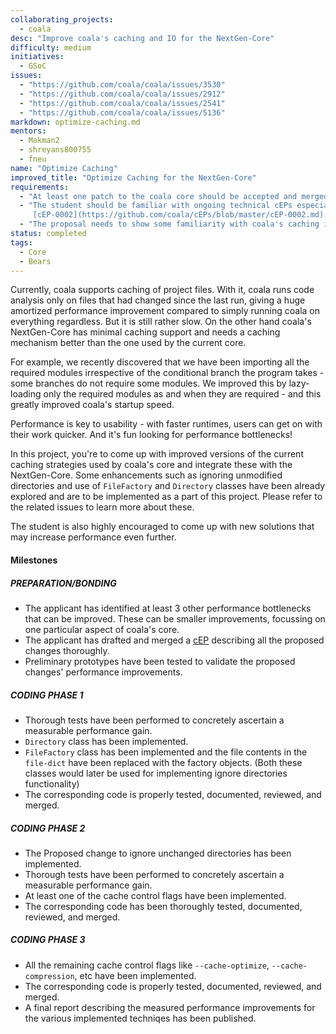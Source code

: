 ```yaml
---
collaborating_projects:
  - coala
desc: "Improve coala's caching and IO for the NextGen-Core"
difficulty: medium
initiatives:
  - GSoC
issues:
  - "https://github.com/coala/coala/issues/3530"
  - "https://github.com/coala/coala/issues/2912"
  - "https://github.com/coala/coala/issues/2541"
  - "https://github.com/coala/coala/issues/5136"
markdown: optimize-caching.md
mentors:
  - Makman2
  - shreyans800755
  - fneu
name: "Optimize Caching"
improved_title: "Optimize Caching for the NextGen-Core"
requirements:
  - "At least one patch to the coala core should be accepted and merged."
  - "The student should be familiar with ongoing technical cEPs especially
     [cEP-0002](https://github.com/coala/cEPs/blob/master/cEP-0002.md)."
  - "The proposal needs to show some familiarity with coala's caching implementation."
status: completed
tags:
  - Core
  - Bears
---
```

Currently, coala supports caching of project files. With it, coala runs
code analysis only on files that had changed since the last run, giving a
huge amortized performance improvement compared to simply running coala on
everything regardless. But it is still rather slow. On the other hand coala's
NextGen-Core has minimal caching support and needs a caching mechanism better
than the one used by the current core.

For example, we recently discovered that we have been importing all
the required modules irrespective of the conditional branch the program
takes - some branches do not require some modules. We improved this
by lazy-loading only the required modules as and when they are required - and
this greatly improved coala's startup speed.

Performance is key to usability - with faster runtimes, users can get on
with their work quicker. And it's fun looking for performance bottlenecks!

In this project, you're to come up with improved versions of the current caching
strategies used by coala's core and integrate these with the NextGen-Core.
Some enhancements such as ignoring unmodified directories and use of
`FileFactory` and `Directory` classes have been already explored and are to be
implemented as a part of this project. Please refer to the related issues to
learn more about these.

The student is also highly encouraged to come up with new solutions that may
increase performance even further.

#### Milestones

##### PREPARATION/BONDING

* The applicant has identified at least 3 other performance bottlenecks that can be
  improved. These can be smaller improvements, focussing on one particular
  aspect of coala's core.
* The applicant has drafted and merged a [cEP](https://github.com/coala/ceps)
  describing all the proposed changes thoroughly.
* Preliminary prototypes have been tested to validate the proposed changes'
  performance improvements.

##### CODING PHASE 1

* Thorough tests have been performed to concretely ascertain a measurable
  performance gain.
* `Directory` class has been implemented.
* `FileFactory` class has been implemented and the file contents in the
  `file-dict` have been replaced with the factory objects. (Both these classes
  would later be used for implementing ignore directories functionality)
* The corresponding code is properly tested, documented, reviewed, and merged.

##### CODING PHASE 2

* The Proposed change to ignore unchanged directories has been implemented.
* Thorough tests have been performed to concretely ascertain a measurable
  performance gain.
* At least one of the cache control flags have been implemented.
* The corresponding code has been thoroughly tested, documented, reviewed, and
  merged.

##### CODING PHASE 3

* All the remaining cache control flags like `--cache-optimize`,
  `--cache-compression`, etc have been implemented.
* The corresponding code is properly tested, documented, reviewed, and merged.
* A final report describing the measured performance improvements for the
  various implemented techniqes has been published.
